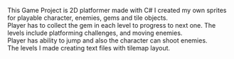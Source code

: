 This Game Project is 2D platformer made with C#
I created my own sprites for playable character, enemies, gems and tile objects.  
Player has to collect the gem in each level to progress to next one. The levels include platforming challenges, and moving enemies.  
Player has ability to jump and also the character can shoot enemies.  
The levels I made creating text files with tilemap layout.  

